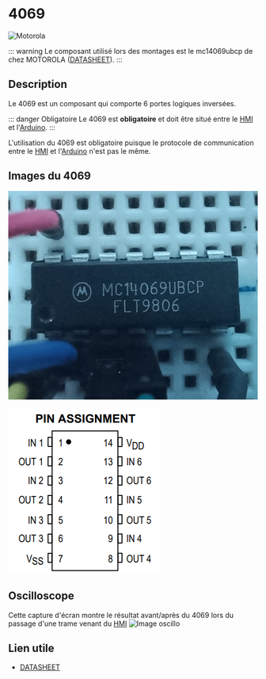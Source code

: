 # 4069
![Motorola](https://img.shields.io/badge/Motorola-%23E1140A?style=for-the-badge&logo=motorola&logoColor=fff) 

::: warning
Le composant utilisé lors des montages est le mc14069ubcp de chez MOTOROLA ([DATASHEET](https://raw.githubusercontent.com/kerogs/bras/refs/heads/main/assets/MC14069UBCL.pdf)).
:::

## Description
Le 4069 est un composant qui comporte 6 portes logiques inversées.

::: danger Obligatoire
Le 4069 est **obligatoire** et doit être situé entre le [HMI](/composants/hmi) et l'[Arduino](/composants/arduino).
:::

L'utilisation du 4069 est obligatoire puisque le protocole de communication entre le [HMI](/composants/hmi) et l'[Arduino](/composants/arduino) n'est pas le même.

## Images du 4069
![Image du datasheet du 4069](https://raw.githubusercontent.com/kerogs/bras/refs/heads/main/assets/4069-mc14069ubcp.jpg)

![Image du datasheet du 4069](https://raw.githubusercontent.com/kerogs/bras/refs/heads/main/assets/4069-datasheet.png)

## Oscilloscope
Cette capture d'écran montre le résultat avant/après du 4069 lors du passage d'une trame venant du [HMI](/composants/hmi)
![Image oscillo](https://raw.githubusercontent.com/kerogs/bras/refs/heads/main/assets/oscillo_trame_hex.png)

## Lien utile
- [DATASHEET](https://raw.githubusercontent.com/kerogs/bras/refs/heads/main/assets/MC14069UBCL.pdf)
